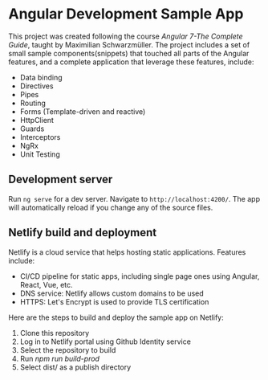 # Angular Development Sample App

This project was created following the course *Angular 7-The Complete Guide*, taught by Maximilian Schwarzmüller. The project includes a set of small sample components(snippets) that touched all parts of the Angular features, and a complete application that leverage these features, include:
- Data binding
- Directives
- Pipes
- Routing
- Forms (Template-driven and reactive)
- HttpClient
- Guards
- Interceptors
- NgRx
- Unit Testing

## Development server

Run `ng serve` for a dev server. Navigate to `http://localhost:4200/`. The app will automatically reload if you change any of the source files.

## Netlify build and deployment
Netlify is a cloud service that helps hosting static applications. Features include:
- CI/CD pipeline for static apps, including single page ones using Angular, React, Vue, etc.
- DNS service: Netlify allows custom domains to be used
- HTTPS: Let's Encrypt is used to provide TLS certification

Here are the steps to build and deploy the sample app on Netlify:
1. Clone this repository
2. Log in to Netlify portal using Github Identity service
3. Select the repository to build
4. Run *npm run build-prod*
5. Select dist/ as a publish directory
